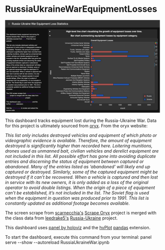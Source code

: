 # RussiaUkraineWarEquipmentLosses
![preview image](images/dashboard_screenshot2.png)

This dashboard tracks equipment lost during the Russia-Ukraine War. 
Data for this project is ultimately sourced from [oryx](https://www.oryxspioenkop.com/2022/02/attack-on-europe-documenting-equipment.html).
From the oryx website:

*This list only includes destroyed vehicles and equipment of which photo or videographic evidence is available. Therefore, the amount of equipment destroyed is significantly higher than recorded here. Loitering munitions, drones used as unmanned bait, civilian vehicles and derelict equipment are not included in this list. All possible effort has gone into avoiding duplicate entries and discerning the status of equipment between captured or abandoned. Many of the entries listed as ‘abandoned’ will likely end up captured or destroyed. Similarly, some of the captured equipment might be destroyed if it can’t be recovered. When a vehicle is captured and then lost in service with its new owners, it is only added as a loss of the original operator to avoid double listings. When the origin of a piece of equipment can’t be established, it’s not included in the list. The Soviet flag is used when the equipment in question was produced prior to 1991. This list is constantly updated as additional footage becomes available.*

The screen scrape from [scarnecchia's](https://github.com/scarnecchia) [Scrape Oryx](https://github.com/scarnecchia/scrape_oryx) project 
is merged with the class data from
[leedrake5's](https://github.com/leedrake5) [Russia-Ukraine](https://github.com/leedrake5/Russia-Ukraine) project.  

This dashboard uses [panel by holoviz](https://panel.holoviz.org/) and the [hvPlot](https://hvplot.holoviz.org/) [pandas](https://pandas.pydata.org/) extension.

To start the dashboard, execute this command from your terminal:
panel serve --show --autoreload RussiaUkraineWar.ipynb 
